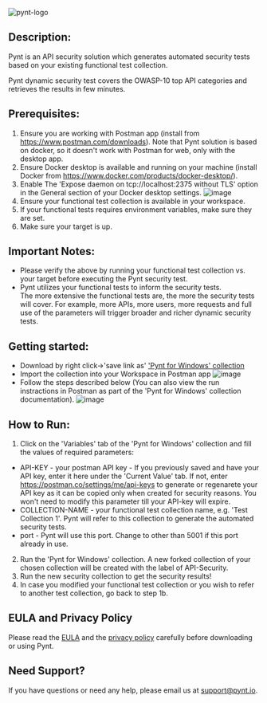 ![pynt-logo](https://user-images.githubusercontent.com/107360829/176185125-b2b9fce3-c9fc-4048-baa5-e5a21af5c31b.png)

## Description:

Pynt is an API security solution which generates automated security tests based on your existing functional test collection.

Pynt dynamic security test covers the OWASP-10 top API categories and retrieves the results in few minutes.


## Prerequisites:

1. Ensure you are working with Postman app (install from https://www.postman.com/downloads). 
Note that Pynt solution is based on docker, so it doesn't work with Postman for web, only with the desktop app.
2. Ensure Docker desktop is available and running on your machine (install Docker from
https://www.docker.com/products/docker-desktop/).
3. Enable The 'Expose daemon on tcp://localhost:2375 without TLS' option in the General section of your Docker desktop settings.
![image](https://user-images.githubusercontent.com/107360829/184631176-f68bffaa-5f78-4f30-8368-8694acba6862.png)
4. Ensure your functional test collection is available in your workspace.
5. If your functional tests requires environment variables, make sure they are set.
6. Make sure your target is up.


## Important Notes:

- Please verify the above by running your functional test collection vs. your target before executing the Pynt security test.
- Pynt utilizes your functional tests to inform the security tests. \
The more extensive the functional tests are, the more the security tests will cover. 
For example, more APIs, more users, more requests and full use of the parameters will trigger broader and richer dynamic security tests.

## Getting started:

- Download by right click->'save link as'
<a id='raw-url' href="https://raw.githubusercontent.com/pynt-io/pynt/main/postman-integration/Pynt%20For%20Windows.postman_collection.json" download="Pynt%20For%20Windows.postman_collection.json" Download="https://raw.githubusercontent.com/pynt-io/pynt/main/postman-integration/Pynt%20For%20Windows.postman_collection.json" download="Pynt%20For%20Windows.postman_collection.json">'Pynt for Windows' collection</a>
- Import the collection into your Workspace in Postman app
![image](https://user-images.githubusercontent.com/107360829/184631735-f45d7257-a082-4b21-a356-44ac223ececd.png)
- Follow the steps described below (You can also view the run instractions in Postman as part of the 'Pynt for Windows' collection documentation).
![image](https://user-images.githubusercontent.com/107360829/184632325-5d05dbed-cfa8-475e-9f91-7999e381c5fa.png)

## How to Run:
 
1. Click on the 'Variables' tab of the 'Pynt for Windows' collection and fill the values of required parameters:
- API-KEY - your postman API key - If you previously saved and have your API key, enter it here under the 'Current Value' tab. If not, enter       https://postman.co/settings/me/api-keys to generate or regenarete your API key as it can be copied only when created for security reasons. You won't need to modify     this parameter till your API-key will expire.
- COLLECTION-NAME - your functional test collection name, e.g. 'Test Collection 1'. Pynt will refer to this collection to generate the automated security tests.
- port - Pynt will use this port. Change to other than 5001 if this port already in use.
2. Run the 'Pynt for Windows' collection. A new forked collection of your chosen collection will be created with the label of API-Security.
3. Run the new security collection to get the security results!
4. In case you modified your functional test collection or you wish to refer to another test collection, go back to step 1b.

## EULA and Privacy Policy

Please read the [EULA](https://github.com/pynt-io/pynt/blob/main/EULA.md) and the [privacy policy](https://github.com/pynt-io/pynt/blob/main/Privacy-Policy.md) carefully before downloading or using Pynt.

## Need Support?

If you have questions or need any help, please email us at support@pynt.io.
